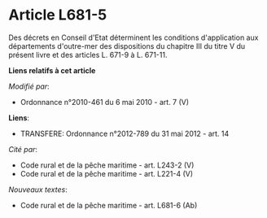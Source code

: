 # Article L681-5

Des décrets en Conseil d'Etat déterminent       les conditions d'application aux départements d'outre-mer des dispositions du
chapitre III du titre V du présent livre et des articles L. 671-9 à L. 671-11.

**Liens relatifs à cet article**

_Modifié par_:

  - Ordonnance n°2010-461 du 6 mai 2010 - art. 7 (V)

**Liens**:

  - TRANSFERE: Ordonnance n°2012-789 du 31 mai 2012 - art. 14

_Cité par_:

  - Code rural et  de la pêche maritime - art. L243-2 (V)
  - Code rural et de la pêche maritime - art. L221-4 (V)

_Nouveaux textes_:

  - Code rural et de la pêche maritime - art. L681-6 (Ab)
